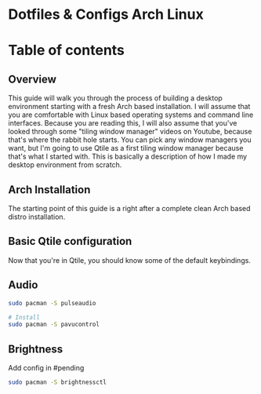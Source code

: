 # Dotfiles & Configs Arch Linux

# Table of contents

## Overview

This guide will walk you through the process of building a desktop environment starting with a fresh Arch based installation. I will assume that you are comfortable with Linux based operating systems and command line interfaces. Because you are reading this, I will also assume that you've looked through some "tiling window manager" videos on Youtube, because that's where the rabbit hole starts. You can pick any window managers you want, but I'm going to use Qtile as a first tiling window manager because that's what I started with. This is basically a description of how I made my desktop environment from scratch.

## Arch Installation

The starting point of this guide is a right after a complete clean Arch based distro installation.

## Basic Qtile configuration

Now that you're in Qtile, you should know some of the default keybindings.

## Audio

```bash
sudo pacman -S pulseaudio

# Install
sudo pacman -S pavucontrol
```

## Brightness

Add config in #pending

```bash
sudo pacman -S brightnessctl
```
